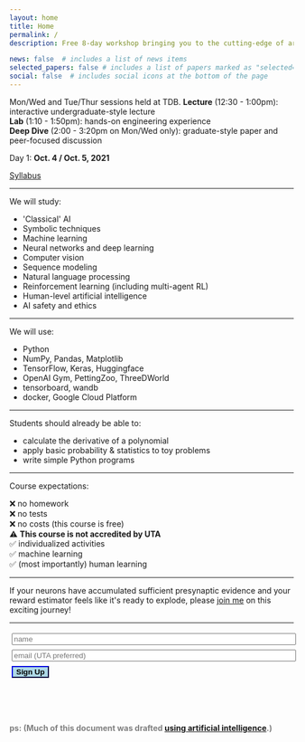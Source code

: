 ```yaml
---
layout: home
title: Home
permalink: /
description: Free 8-day workshop bringing you to the cutting-edge of artificial intelligence theory and technique!

news: false  # includes a list of news items
selected_papers: false # includes a list of papers marked as "selected={true}"
social: false  # includes social icons at the bottom of the page
---
```


Mon/Wed and Tue/Thur sessions held at TDB.
**Lecture** (12:30 - 1:00pm): interactive undergraduate-style lecture</br> 
**Lab** (1:10 - 1:50pm): hands-on engineering experience</br>
**Deep Dive** (2:00 - 3:20pm on Mon/Wed only): graduate-style paper and peer-focused discussion</br>

Day 1: **Oct. 4 / Oct. 5, 2021**

[Syllabus](https://jacobfv.github.io/Artificial-Intelligence-Principle-and-Practice/syllabus)

---

We will study:

 - 'Classical' AI </br>
 - Symbolic techniques </br>
 - Machine learning </br>
 - Neural networks and deep learning </br>
 - Computer vision </br>
 - Sequence modeling </br>
 - Natural language processing </br>
 - Reinforcement learning (including multi-agent RL) </br>
 - Human-level artificial intelligence </br>
 - AI safety and ethics </br>

---

We will use:

 - Python </br>
 - NumPy, Pandas, Matplotlib </br>
 - TensorFlow, Keras, Huggingface </br>
 - OpenAI Gym, PettingZoo, ThreeDWorld </br>
 - tensorboard, wandb </br>
 - docker, Google Cloud Platform </br>

---

Students should already be able to:

 - calculate the derivative of a polynomial </br>
 - apply basic probability & statistics to toy problems </br>
 - write simple Python programs </br>

---

Course expectations:

 ❌ no homework </br>
 ❌ no tests </br>
 ❌ no costs (this course is free) </br>
 ⚠️ **This course is not accredited by UTA**</br>
 ✅ individualized activities </br>
 ✅ machine learning </br>
 ✅ (most importantly) human learning </br>

---

If your neurons have accumulated sufficient presynaptic evidence and your reward estimator feels like it's ready to explode, please [join me](https://jacobfv.github.io/Artificial-Intelligence-Principle-and-Practice/#signup) on this exciting journey!

---

<form id="signup">
    <div id="beforeSignup">
        <input type="hidden" name="accessKey" value="0d04c522-1740-4f6c-aa50-ecc292a089bc">
        <input type="text" style="width: 100%; margin: 3pt;" name="name" placeholder="name" > <br>
        <input type="text" style="width: 100%; margin: 3pt;" name="email" placeholder="email (UTA preferred)"> <br>
        <input type="submit" value="Sign Up" class="highlightButton" style="font-weight: 800; border-color: darkblue; background-color: lightblue; margin: 3pt;" />
        <!-- If we receive data in this field submission will be ignored -->
        <input type="text" name="honeypot" style="display: none;">
    </div>
    <div id="afterSignup" style="max-height: 0; opacity: 0">
        <p id="welcomeMessage">I look foreward to seeing you!</p>
    </div>
</form>
<script>
$('#signup').submit(function(e){
    e.preventDefault();
    $.ajax({
        url: 'https://api.staticforms.xyz/submit',
        type: 'post',
        data:$('#signup').serialize(),
        success:function(){
            // form submitted successfully
            $("#beforeSignup").animate({
                "max-height": 0,
                opacity: 0
            }, 1000);
            $("#afterSignup").animate({
                "max-height": 10000,
                opacity: 1
            }, 1000);
        }
    });
});
</script>

<br><br>

<span style="color:grey"><b>ps: (Much of this document was drafted [using artificial intelligence](https://copilot.github.com/).)</b></span>